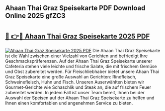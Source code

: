 ## Ahaan Thai Graz Speisekarte PDF Download Online 2025 gfZC3

# <h2><a href="http://gca98l.nevu.top/?p=Ahaan+Thai+Graz+Speisekarte">🔗 👉🔴 Ahaan Thai Graz Speisekarte 2025 PDF</a></h2>

[![Ahaan Thai Graz Speisekarte 2025 PDF](https://i.imgur.com/dBaPXMq.png)](http://gca98l.nevu.top/?p=Ahaan+Thai+Graz+Speisekarte)
Die Ahaan Thai Graz Speisekarte ist die Wahl zwischen einer Vielzahl von Gerichten und befriedigt Ihre Geschmackspräferenzen. Auf der Ahaan Thai Graz Speisekarte unserer Cafeteria stehen viele leichte und frische Salate, die mit frischem Gemüse und Obst zubereitet werden. Für Fleischliebhaber bietet unsere Ahaan Thai Graz Speisekarte eine große Auswahl an Gerichten: Rindfleisch, Schweinefleisch, Huhn und Fisch. Unseren Auserwählten bieten wir Gourmet-Gerichte wie Schaschlik und Steak an, die auf frischem Feuer zubereitet werden. In jedem Fall ist unser Team bereit, Ihnen bei der Auswahl der Speisen auf der Ahaan Thai Graz Speisekarte zu helfen und Ihnen einen komfortablen und angenehmen Service zu bieten.
